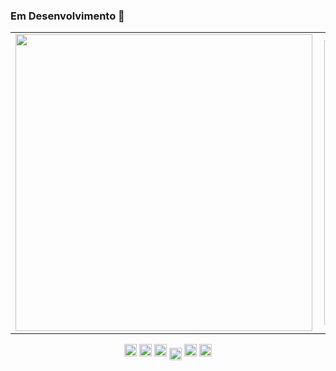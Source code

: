 ### Em Desenvolvimento 👋


<center>
  <table style="overflow:auto">
    <tr>
        <td>
          <img width="475px" align="left" 
               src="https://github-readme-stats.vercel.app/api/top-langs/?username=Ewertton&hide=html&layout=compact&theme=radical" />
        </td>
      <td>
           <img width="455px" align="left" 
                src="https://github-readme-stats.vercel.app/api?username=Ewertton&include_all_commits=true&theme=radical" />
      </td>
    </tr>   
  </table>
</center>
<p align="center">
<img src="https://devicons.github.io/devicon/devicon.git/icons/javascript/javascript-original.svg" alt="javascript" width="20" height="20"/>
<img src="https://devicons.github.io/devicon/devicon.git/icons/typescript/typescript-plain.svg" alt="typescript" width="20" height="20"/>
<img src="https://devicons.github.io/devicon/devicon.git/icons/react/react-original-wordmark.svg" alt="react" width="20" height="20"/>
<img src="https://devicons.github.io/devicon/devicon.git/icons/nodejs/nodejs-original.svg" alt="nodejs" width="20" height="20" align="center" />
<img src="https://devicons.github.io/devicon/devicon.git/icons/css3/css3-original-wordmark.svg" alt="css3"  width="20" height="20"/>
 <img src="https://devicons.github.io/devicon/devicon.git/icons/python/python-original.svg" alt="python" width="20" height="20"/>
</p>
<!--
**Ewertton/Ewertton** is a ✨ _special_ ✨ repository because its `README.md` (this file) appears on your GitHub profile.

Here are some ideas to get you started:

- 🔭 I’m currently working on ...
- 🌱 I’m currently learning ...
- 👯 I’m looking to collaborate on ...
- 🤔 I’m looking for help with ...
- 💬 Ask me about ...
- 📫 How to reach me: ...
- 😄 Pronouns: ...
- ⚡ Fun fact: ...
-->
